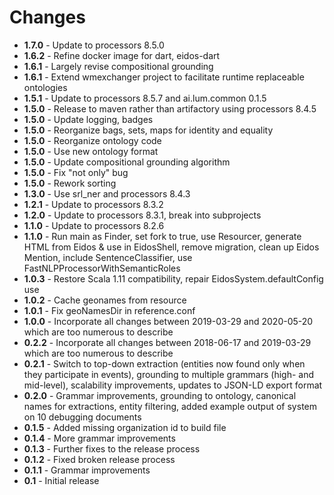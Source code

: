 # Changes
+ **1.7.0** - Update to processors 8.5.0
+ **1.6.2** - Refine docker image for dart, eidos-dart
+ **1.6.1** - Largely revise compositional grounding
+ **1.6.1** - Extend wmexchanger project to facilitate runtime replaceable ontologies
+ **1.5.1** - Update to processors 8.5.7 and ai.lum.common 0.1.5
+ **1.5.0** - Release to maven rather than artifactory using processors 8.4.5
+ **1.5.0** - Update logging, badges
+ **1.5.0** - Reorganize bags, sets, maps for identity and equality
+ **1.5.0** - Reorganize ontology code
+ **1.5.0** - Use new ontology format
+ **1.5.0** - Update compositional grounding algorithm
+ **1.5.0** - Fix "not only" bug
+ **1.5.0** - Rework sorting
+ **1.3.0** - Use srl_ner and processors 8.4.3
+ **1.2.1** - Update to processors 8.3.2
+ **1.2.0** - Update to processors 8.3.1, break into subprojects
+ **1.1.0** - Update to processors 8.2.6
+ **1.1.0** - Run main as Finder, set fork to true, use Resourcer, generate HTML from Eidos & use in EidosShell,
remove migration, clean up Eidos Mention, include SentenceClassifier, use FastNLPProcessorWithSemanticRoles
+ **1.0.3** - Restore Scala 1.11 compatibility, repair EidosSystem.defaultConfig use
+ **1.0.2** - Cache geonames from resource
+ **1.0.1** - Fix geoNamesDir in reference.conf
+ **1.0.0** - Incorporate all changes between 2019-03-29 and 2020-05-20 which are too numerous to describe
+ **0.2.2** - Incorporate all changes between 2018-06-17 and 2019-03-29 which are too numerous to describe
+ **0.2.1** - Switch to top-down extraction (entities now found only when they participate in events), grounding
to multiple grammars (high- and mid-level), scalability improvements, updates to JSON-LD export format
+ **0.2.0** - Grammar improvements, grounding to ontology, canonical names for extractions, 
entity filtering, added example output of system on 10 debugging documents
+ **0.1.5** - Added missing organization id to build file
+ **0.1.4** - More grammar improvements
+ **0.1.3** - Further fixes to the release process
+ **0.1.2** - Fixed broken release process
+ **0.1.1** - Grammar improvements
+ **0.1**   - Initial release

